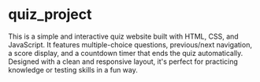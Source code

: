 # quiz_project
This is a simple and interactive quiz website built with HTML, CSS, and JavaScript. It features multiple-choice questions, previous/next navigation, a score display, and a countdown timer that ends the quiz automatically. Designed with a clean and responsive layout, it's perfect for practicing knowledge or testing skills in a fun way.
